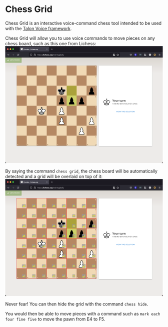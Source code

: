 # Chess Grid

Chess Grid is an interactive voice-command chess tool intended to be used with the
[Talon Voice framework](https://talonvoice.com/).

Chess Grid will allow you to use voice commands to move pieces on any chess board, such as this one from Lichess:
![normal board](images/board_normal.png)

By saying the command `chess grid`, the chess board will be automatically detected and a grid will be overlaid on top of it:
![board with grid](images/board_grid.png)

Never fear! You can then hide the grid with the command `chess hide`.

You would then be able to move pieces with a command such as `mark each four fine five` to move the pawn from E4 to F5.
